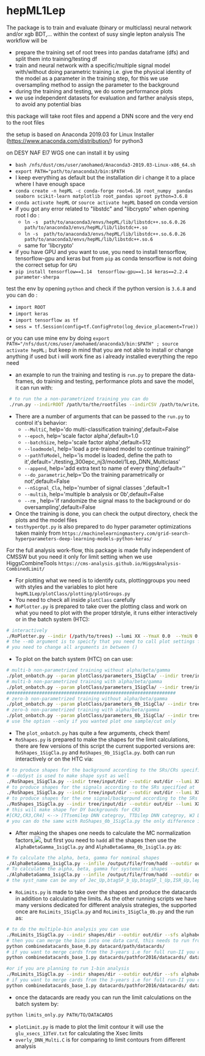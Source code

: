 # hepML1Lep
The package is to train and evaluate (binary or multiclass) neural network and/or xgb BDT,... within the context of susy single lepton analysis
The workflow will be 
 - prepare the training set of root trees into pandas dataframe (dfs) and split them into training/testing df
 - train and neural network with a specific/multiple signal model with/without doing parametric training i.e. give the physical identity of the model as a parameter in the training step, for this we use oversampling method to assign the parameter to the background
 - during the training and testing, we do some performance plots 
 - we use independent datasets for evaluation and farther analysis steps, to avoid any potential bias 

this package will take root files and append a DNN score and the very end to the root files

the setup is based on Anaconda 2019.03 for Linux Installer (https://www.anaconda.com/distribution/) for python3 

on DESY NAF El7 WGS one can install it by using 
 - ```bash /nfs/dust/cms/user/amohamed/Anaconda3-2019.03-Linux-x86_64.sh```
 - ```export PATH="path/to/anaconda3/bin:$PATH```
 - I keep everything as default but the installation dir i change it to a place where I have enough space
 - ```conda create -n hepML -c conda-forge root=6.16 root_numpy  pandas seaborn scikit-learn matplotlib root_pandas uproot python=3.6.8```
 - ```conda activate hepML``` or ```source activate hepML``` based on conda version
 - if you got any error related to "libstdc" and "libcrypto" when opening root I do : 
     - ```ln -s  path/to/anaconda3/envs/hepML/lib/libstdc++.so.6.0.26 path/to/anaconda3/envs/hepML/lib/libstdc++.so```
     - ```ln -s  path/to/anaconda3/envs/hepML/lib/libstdc++.so.6.0.26 path/to/anaconda3/envs/hepML/lib/libstdc++.so.6```
     - same for 'libcrypto'
 - if you have GPU and you want to use, you need to install tensorflow, tensorflow-gpu and keras but from `pip` as conda tensorflow is not doing the correct setup for `GPU`
 - ```pip install tensorflow==1.14  tensorflow-gpu==1.14 keras==2.2.4 parameter-sherpa```

test the env by opening `python` and check if the python version is `3.6.8` and you can do : 
 - ```import ROOT```
 - ```import keras```
 - ```import tensorflow as tf```
 - ```sess = tf.Session(config=tf.ConfigProto(log_device_placement=True))```

or you can use mine env by doing `export PATH="/nfs/dust/cms/user/amohamed/anaconda3/bin:$PATH" ; source activate hepML;` but keep in mind that you are not able to install or change anything if used but i will work fine as i already installed everything the repo need

- an example to run the training and testing is `run.py` to prepare the data-frames, do training and testing, performance plots and save the model, it can run with: 
```bash 
 # to run the a non-parametrized training you can do 
 ./run.py --indirROOT /path/to/the/rootfiles --indirCSV /path/to/write/the/csvfiles --outdir /path/to/out
```
- There are a number of arguments that can be passed to the `run.py` to control it's behavior: 
    - `--MultiC`, help='do multi-classification training',default=False
    - `--epoch`, help='scale factor alpha',default=1.0
    - `--batchSize`, help='scale factor alpha',default=512
    - `--loadmodel`, help='load a pre-trained model to continue training?'
    - `--pathToModel`, help='is model is loaded, define the path to it',default='./testing_300epc_nj3/model/1Lep_DNN_Multiclass'
    - `--append`, help='add extra text to name of every thing',default=''
    - `--do_parametric`,help='Do the training parametrically or not',default=False
    - `--nSignal_Cla`, help='number of signal classes ',default=1
    - `--multib`, help='multiple b analysis or 0b',default=False
    - `--rm` , help='if randomize the signal mass to the background or do oversampling',default=False
- Once the training is done, you can check the output directory, check the plots and the model files
- `testhyperOpt.py` is also prepared to do hyper parameter optimizations taken mainly from `https://machinelearningmastery.com/grid-search-hyperparameters-deep-learning-models-python-keras/`

For the full analysis work-flow, this package is made fully independent of CMSSW but you need it only for limit setting when we use HiggsCombineTools `https://cms-analysis.github.io/HiggsAnalysis-CombinedLimit/`

 - For plotting what we need is to identify cuts, plottinggroups you need with styles and the variables to plot here `hepML1Lep/plotClass/plotting/plotGroups.py`
 - You need to check all inside `plotClass` carefully 
 - `RoPlotter.py` is prepared to take over the plotting class and work on what you need to plot with the proper tdrstyle, it runs either interactively or in the batch system (HTC):
 ```bash 
 # interactively 
 ./RoPlotter.py --indir (/path/to/trees) --lumi XX --YmaX 0.0  --YmiN 0.1 --rmax 1.95 --rmin 0.05 --doRatio --year 2016 --showSF --mb --cuts plotClass/parameters_1SigCla/(cuttextfile) --varList plotClass/parameters_1SigCla/baseplots.py --scale_bkgd_toData  --outdir path/to/outdir --Smass (mgo_mlsp) --mvarList plotClass/parameters_1SigCla/Signal/mplots.py
 # the --mb argument is to speicfy that you need to call plot settings for multiple-b analysis, once you remove it it will call 0b settings
 # you need to change all arguments in between ()
 ```
 - To plot on the batch system (HTC) on can use:
 ```bash 
 # multi-b non-parametrized training without alpha/beta/gamma
./plot_onbatch.py --param plotClass/parameters_1SigCla/ --indir tree/input/dir --outdir out/dir --blind --scale --lumi XX.X --showSF
# multi-b non-parametrized training with alpha/beta/gamma
./plot_onbatch.py --param plotClass/parameters_1SigCla/ --indir tree/input/dir --outdir  out/dir --abg path/to/alphabetagamma/alphabetagammaTable.txt --blind --lumi XX.X --showSF
##############################################################
# zero-b non-parametrized training without alpha/beta/gamma
./plot_onbatch.py --param plotClass/parameters_0b_1SigCla/ --indir tree/input/dir --outdir out/dir --blind --scale --lumi XX.X --showSF
# zero-b non-parametrized training with alpha/beta/gamma
./plot_onbatch.py --param plotClass/parameters_0b_1SigCla/ --indir tree/input/dir --outdir out/dir --abg path/to/alphabetagamma/alphabetagammaTable.txt --blind --lumi XX.X --showSF
# use the option --only if you wanted plot one sample/cut only 
```
 - The `plot_onbatch.py` has quite a few arguments, check them!
 - `RoShapes.py` is prepared to make the shapes for the limit calculations, there are few versions of this script the current supported versions are: `RoShapes_1SigCla.py` and `RoShapes_0b_1SigCla.py`. both can run interactively or on the HTC via:
 ```bash 
 # to produce shapes for the background according to the SRs/CRs specified at `hepML1Lep/plotClass/search_regions.py` (-b to activate the batch submission)
 # --doSyst is used to make shape syst as well
 ./RoShapes_1SigCla.py --indir tree/input/dir --outdir out/dir --lumi XX.X -b --doSyst -Y <Year>
 # to produce shapes for the signals according to the SRs specified at `hepML1Lep/plotClass/search_regions.py` (-b to activate the batch submission)
 ./RoShapes_1SigCla.py --indir tree/input/dir --outdir out/dir --lumi XX.X -b --doSyst -Y <Yeas> --scan 
 # to produce shapes for the one signal/backgrpund according to the SRs specified at --cut argument which will be translated from `hepML1Lep/plotClass/search_regions.py` --mass the identify which mass to evaluate with (parametrized DNN)
 ./RoShapes_1SigCla.py --indir tree/input/dir --outdir out/dir --lumi XX.X --doSyst -Y <Year> -g DY -cut CR3
 # this will make shape for DY backgrounds for CR3
 #[CR2,CR3,CR4] <--> [TTsemilep DNN categroy, TTDilep DNN categroy, WJ DNN categroy]
 # you can do the same with RoShapes_0b_1SigCla.py the only difference is #[CR2,CR3] <--> [TTJets DNN categroy, WJ DNN categroy]
 ```
  - After making the shapes one needs to calculate the MC normalization factors,<img src="https://render.githubusercontent.com/render/math?math=\alpha,%20\beta,%20\gamma">, but first you need to `hadd` all the shapes then use the `AlphaBetaGamma_1sigCla.py` and `AlphaBetaGamma_0b_1sigCla.py` as:
  ```bash
  # To calculate the alpha, beta, gamma for nominal shapes
  ./AlphaBetaGamma_1sigCla.py --infile /output/file/from/hadd --outdir out/dir
  # To calculate the alpha, beta, gamma for systematic shapes
  ./AlphaBetaGamma_1sigCla.py --infile /output/file/from/hadd --outdir out/dir --syst <syst_name>
  # the syst_name can be any of Jec_Up,btagSF_b_Up,btagSF_l_Up,ISR_Up,lepSF_Up,PU_Up,TTxsec_Up,TTVxsec_Up,Wpol_Up,Wxsec_Up and also _Down variation
  ```
  - `RoLimits.py` is made to take over the shapes and produce the datacards in addition to calculating the limits. As the other running scripts we have  many versions dedicated for different analysis strategies, the supported once are `RoLimits_1SigCla.py` and `RoLimits_1SigCla_0b.py` and the run as: 
  ```bash 
  # to do the multiple-bin analysis you can use
  ./RoLimits_1SigCla.py --indir shapes/dir --outdir out/dir --sfs alphabetagamma/dir/nom/alphabetagammaTable.txt --Y <YEAR>
  # then you can merge the bins into one data card, this needs to run from CMSSW_BASE for example /nfs/dust/cms/user/amohamed/susy-desy/deepAK8/CMSSW_9_4_11/src/ and not anaconda env, make sure you login from SL6 machine and use CMSSW
  python combinedatacards_base_0.py datacard/path/datacards/
  # if you want to merge cards from the 3-years i.e for full run-II you can also use
  python combinedatacards_base_1.py datacards/pathfor2016/datacards/ datacards/pathfor2017/datacards/ datacards/pathfor2018/datacards/ out/put/datacards/
  ```
  ```bash
  #or if you are planning to run 1-bin analysis
  ./RoLimits_1SigCla.py --indir shapes/dir --outdir out/dir --sfs alphabetagamma/dir/nom/alphabetagammaTable.txt --Y <YEAR> --oneBin
  # if you want to merge cards from the 3-years i.e for full run-II you can also use 
  python combinedatacards_base_1.py datacards/pathfor2016/datacards/ datacards/pathfor2017/datacards/ datacards/pathfor2018/datacards/ out/put/datacards/
  ```
  - once the datacards are ready you can run the limit calculations on the batch system by:
  ```bash
  python limits_only.py PATH/TO/DATACARDS
  ```
  - `plotLimit.py` is made to plot the limit contour it will use the `glu_xsecs_13TeV.txt` for calculating the Xsec limits
  - `overly_DNN_Multi.C` is for comparing to limit contours from different analysis 


